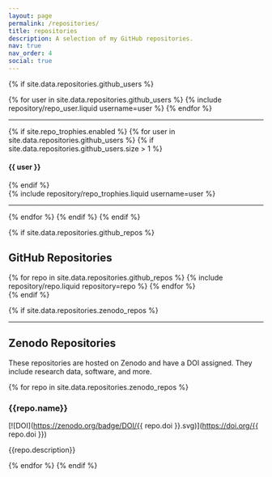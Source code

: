 ```yaml
---
layout: page
permalink: /repositories/
title: repositories
description: A selection of my GitHub repositories.
nav: true
nav_order: 4
social: true
---
```


{% if site.data.repositories.github_users %}

<!-- ## GitHub users -->
<div class="repositories d-flex flex-wrap flex-md-row flex-column justify-content-between align-items-center">
  {% for user in site.data.repositories.github_users %}
    {% include repository/repo_user.liquid username=user %}
  {% endfor %}
</div>

---

{% if site.repo_trophies.enabled %}
{% for user in site.data.repositories.github_users %}
{% if site.data.repositories.github_users.size > 1 %}

  <h4>{{ user }}</h4>
  {% endif %}
  <div class="repositories d-flex flex-wrap flex-md-row flex-column justify-content-between align-items-center">
  {% include repository/repo_trophies.liquid username=user %}
  </div>

---

{% endfor %}
{% endif %}
{% endif %}

{% if site.data.repositories.github_repos %}

## GitHub Repositories

<div class="repositories d-flex flex-wrap flex-md-row flex-column justify-content-between align-items-center">
  {% for repo in site.data.repositories.github_repos %}
    {% include repository/repo.liquid repository=repo %}
  {% endfor %}
</div>
{% endif %}

{% if site.data.repositories.zenodo_repos %}

---

## Zenodo Repositories

These repositories are hosted on Zenodo and have a DOI assigned. They include research data, software, and more.

{% for repo in site.data.repositories.zenodo_repos %}

### {{repo.name}}

[![DOI](https://zenodo.org/badge/DOI/{{ repo.doi }}.svg)](https://doi.org/{{ repo.doi }})

{{repo.description}}

{% endfor %}
{% endif %}
